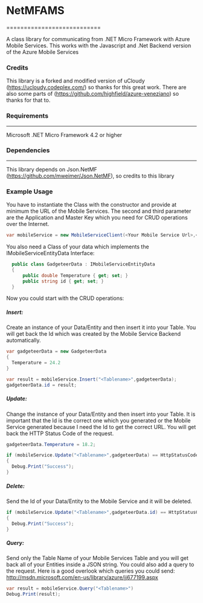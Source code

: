 # NetMFAMS
===========================

A class library for communicating from .NET Micro Framework with Azure Mobile Services. This works with the Javascript and .Net Backend version of the Azure Mobile Services

### Credits

This library is a forked and modified version of uCloudy (https://ucloudy.codeplex.com/) so thanks for this great work. There are also some parts of (https://github.com/highfield/azure-veneziano) so thanks for that to.


### Requirements
---

Microsoft .NET Micro Framework 4.2 or higher



### Dependencies
---

This library depends on Json.NetMF (https://github.com/mweimer/Json.NetMF), so credits to this library


### Example Usage

You have to instantiate the Class with the constructor and provide at minimum the URL of the Mobile Services. The second and third parameter are the Application and Master Key which you need for CRUD operations over the Internet.

```c#
var mobileService = new MobileServiceClient(<Your Mobile Service Url>,<ApplicationKey>,<MasterKey>);
```

You also need a Class of your data which implements the IMobileServiceEntityData Interface:

```c#
  public class GadgeteerData : IMobileServiceEntityData
  {
      public double Temperature { get; set; }
      public string id { get; set; }
  }
```

Now you could start with the CRUD operations:

##### Insert:

Create an instance of your Data/Entity and then insert it into your Table. You will get back the Id which was created by the Mobile Service Backend automatically.

```c#
var gadgeteerData = new GadgeteerData
{
  Temperature = 24.2
}

var result = mobileService.Insert("<Tablename>",gadgeteerData);
gadgeteerData.id = result;
```

##### Update:
Change the instance of your Data/Entity and then insert into your Table. It is important that the Id is the correct one which you generated or the Mobile Service generated because I need the Id to get the correct URL. You will get back the HTTP Status Code of the request. 

```c#
gadgeteerData.Temperature = 18.2;

if (mobileService.Update("<Tablename>",gadgeteerData) == HttpStatusCode.OK)
{
  Debug.Print("Success");
}
```

##### Delete:
Send the Id of your Data/Entity to the Mobile Service and it will be deleted.

```c#
if (mobileService.Update("<Tablename>",gadgeteerData.id) == HttpStatusCode.NoContent)
{
  Debug.Print("Success");
}
```

##### Query:
Send only the Table Name of your Mobile Services Table and you will get back all of your Entities inside a JSON string. You could also add a query to the request. Here is a good overlook which queries you could send: http://msdn.microsoft.com/en-us/library/azure/jj677199.aspx

```c#
var result = mobileService.Query("<Tablename>")
Debug.Print(result);
```

